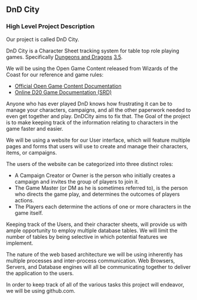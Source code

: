 ## DnD City
### High Level Project Description

Our project is called DnD City. 

DnD City is a Character Sheet tracking system for table top role playing games. 
Specifically [Dungeons and Dragons](http://en.wikipedia.org/wiki/Dungeons_%26_Dragons) 
[3.5](http://en.wikipedia.org/wiki/Editions_of_Dungeons_%26_Dragons#Dungeons_.26_Dragons_v3.5).

We will be using the Open Game Content released from Wizards of the Coast for our reference and game rules: 
* [Official Open Game Content Documentation](http://www.wizards.com/default.asp?x=d20/article/srd35)
* [Online D20 Game Documentation (SRD)](http://www.d20srd.org/)

Anyone who has ever played DnD knows how frustrating it can be to manage your characters, campaigns, and all the other paperwork needed to even get together and play. DnDCity aims to fix that. The Goal of the project is to make keeping track of the information relating to characters in the game faster and easier.

We will be using a website for our User interface, which will feature multiple pages and forms that users will use to create and manage their characters, items, or campaigns.

The users of the website can be categorized into three distinct roles:

* A Campaign Creator or Owner is the person who initially creates a campaign and invites the group of players to join it.
* The Game Master (or DM as he is sometimes referred to), is the person who directs the game play, and determines the outcomes of players actions. 
* The Players each determine the actions of one or more characters in the game itself. 

Keeping track of the Users, and their character sheets, will provide us with ample opportunity to employ multiple database tables. We will limit the number of tables by being selective in which potential features we implement.

The nature of the web based architecture we will be using inherently has multiple processes and inter-process communication. Web Browsers, Servers, and Database engines will all be communicating together to deliver the application to the users.

In order to keep track of all of the various tasks this project will endeavor, we will be using github.com.
